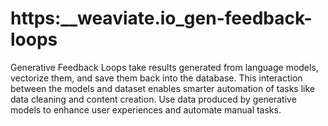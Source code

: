 # https:\_\_weaviate.io_gen-feedback-loops

Generative Feedback Loops take results generated from language models, vectorize them, and save them back into the database. This interaction between the models and dataset enables smarter automation of tasks like data cleaning and content creation. Use data produced by generative models to enhance user experiences and automate manual tasks.

